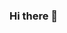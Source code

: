 ### Hi there 👋

<!--
### Hi there 👋, my name is Eman
#### Computer Engineering student 
![Computer Engineering student ](https://arturssmirnovs.github.io/github-profile-readme-generator/images/banner.png)


Skills: 
* c 
* c++ 
* c# 
* Html 
* css 

- 🔭 I’m currently working on this page. 
Here are some ideas to get you started:

- 🔭 I’m currently working on ...
- 🌱 I’m currently learning ...
- 👯 I’m looking to collaborate on ...
- 🤔 I’m looking for help with ...
- 💬 Ask me about ...
- 📫 How to reach me: ...
- 😄 Pronouns: ...
- ⚡ Fun fact: ...
-->
